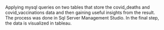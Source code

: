 Applying mysql queries on two tables that store the covid_deaths and covid_vaccinations data and then gaining useful insights from the result.
The process was done in Sql Server Management Studio.
In the final step, the data is visualized in tableau.

